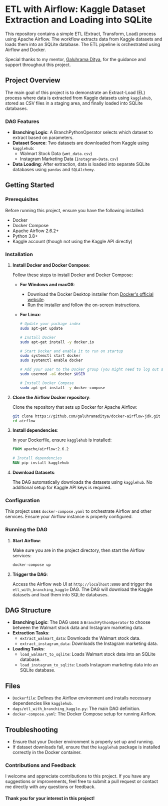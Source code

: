 # ETL with Airflow: Kaggle Dataset Extraction and Loading into SQLite

This repository contains a simple ETL (Extract, Transform, Load) process using Apache Airflow. The workflow extracts data from Kaggle datasets and loads them into an SQLite database. The ETL pipeline is orchestrated using Airflow and Docker. 

Special thanks to my mentor, [Galuhrama Ditya](https://github.com/galuhramaditya), for the guidance and support throughout this project.

## Project Overview

The main goal of this project is to demonstrate an Extract-Load (EL) process where data is extracted from Kaggle datasets using `kagglehub`, stored as CSV files in a staging area, and finally loaded into SQLite databases.

### DAG Features

- **Branching Logic**: A BranchPythonOperator selects which dataset to extract based on parameters.
- **Dataset Source**: Two datasets are downloaded from Kaggle using `kagglehub`:
  - Walmart Stock Data (`wmt_data.csv`)
  - Instagram Marketing Data (`Instagram-Data.csv`)
- **Data Loading**: After extraction, data is loaded into separate SQLite databases using `pandas` and `SQLAlchemy`.

## Getting Started

### Prerequisites

Before running this project, ensure you have the following installed:

- Docker
- Docker Compose
- Apache Airflow 2.6.2+
- Python 3.8+
- Kaggle account (though not using the Kaggle API directly)

### Installation

1. **Install Docker and Docker Compose**:

   Follow these steps to install Docker and Docker Compose:

   - **For Windows and macOS**:
     - Download the Docker Desktop installer from [Docker's official website](https://www.docker.com/products/docker-desktop).
     - Run the installer and follow the on-screen instructions.

   - **For Linux**:
     ```bash
     # Update your package index
     sudo apt-get update
     
     # Install Docker
     sudo apt-get install -y docker.io
     
     # Start Docker and enable it to run on startup
     sudo systemctl start docker
     sudo systemctl enable docker
     
     # Add your user to the Docker group (you might need to log out and back in)
     sudo usermod -aG docker $USER

     # Install Docker Compose
     sudo apt-get install -y docker-compose
     ```

2. **Clone the Airflow Docker repository**:

   Clone the repository that sets up Docker for Apache Airflow:

   ```bash
   git clone https://github.com/galuhramaditya/docker-airflow-jdk.git airflow
   cd airflow
   ```

3. **Install dependencies**:

   In your Dockerfile, ensure `kagglehub` is installed:

   ```Dockerfile
   FROM apache/airflow:2.6.2

   # Install dependencies
   RUN pip install kagglehub
   ```

4. **Download Datasets**:

   The DAG automatically downloads the datasets using `kagglehub`. No additional setup for Kaggle API keys is required.

### Configuration

This project uses `docker-compose.yaml` to orchestrate Airflow and other services. Ensure your Airflow instance is properly configured.

### Running the DAG

1. **Start Airflow**:

   Make sure you are in the project directory, then start the Airflow services:

   ```bash
   docker-compose up
   ```

2. **Trigger the DAG**:

   Access the Airflow web UI at `http://localhost:8080` and trigger the `etl_with_branching_kaggle` DAG. The DAG will download the Kaggle datasets and load them into SQLite databases.

## DAG Structure

- **Branching Logic**: The DAG uses a `BranchPythonOperator` to choose between the Walmart stock data and Instagram marketing data.
- **Extraction Tasks**:
  - `extract_walmart_data`: Downloads the Walmart stock data.
  - `extract_instagram_data`: Downloads the Instagram marketing data.
- **Loading Tasks**:
  - `load_walmart_to_sqlite`: Loads Walmart stock data into an SQLite database.
  - `load_instagram_to_sqlite`: Loads Instagram marketing data into an SQLite database.

## Files

- `Dockerfile`: Defines the Airflow environment and installs necessary dependencies like `kagglehub`.
- `dags/etl_with_branching_kaggle.py`: The main DAG definition.
- `docker-compose.yaml`: The Docker Compose setup for running Airflow.

## Troubleshooting

- Ensure that your Docker environment is properly set up and running.
- If dataset downloads fail, ensure that the `kagglehub` package is installed correctly in the Docker container.

### Contributions and Feedback

I welcome and appreciate contributions to this project. If you have any suggestions or improvements, feel free to submit a pull request or contact me directly with any questions or feedback.

#### Thank you for your interest in this project!